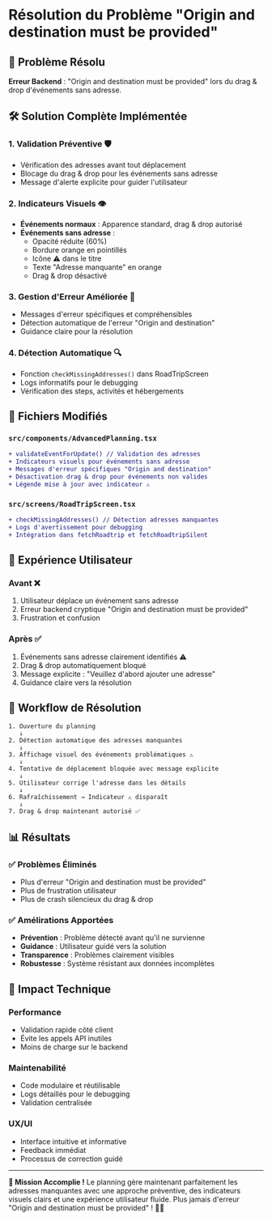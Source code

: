 # Résolution du Problème "Origin and destination must be provided"

## 🎯 Problème Résolu
**Erreur Backend** : "Origin and destination must be provided" lors du drag & drop d'événements sans adresse.

## 🛠️ Solution Complète Implémentée

### 1. **Validation Préventive** 🛡️
- Vérification des adresses avant tout déplacement
- Blocage du drag & drop pour les événements sans adresse
- Message d'alerte explicite pour guider l'utilisateur

### 2. **Indicateurs Visuels** 👁️
- **Événements normaux** : Apparence standard, drag & drop autorisé
- **Événements sans adresse** : 
  - Opacité réduite (60%)
  - Bordure orange en pointillés
  - Icône ⚠️ dans le titre
  - Texte "Adresse manquante" en orange
  - Drag & drop désactivé

### 3. **Gestion d'Erreur Améliorée** 📱
- Messages d'erreur spécifiques et compréhensibles
- Détection automatique de l'erreur "Origin and destination"
- Guidance claire pour la résolution

### 4. **Détection Automatique** 🔍
- Fonction `checkMissingAddresses()` dans RoadTripScreen
- Logs informatifs pour le debugging
- Vérification des steps, activités et hébergements

## 📁 Fichiers Modifiés

### `src/components/AdvancedPlanning.tsx`
```diff
+ validateEventForUpdate() // Validation des adresses
+ Indicateurs visuels pour événements sans adresse
+ Messages d'erreur spécifiques "Origin and destination"
+ Désactivation drag & drop pour événements non valides
+ Légende mise à jour avec indicateur ⚠️
```

### `src/screens/RoadTripScreen.tsx`
```diff
+ checkMissingAddresses() // Détection adresses manquantes
+ Logs d'avertissement pour debugging
+ Intégration dans fetchRoadtrip et fetchRoadtripSilent
```

## 🎨 Expérience Utilisateur

### Avant ❌
1. Utilisateur déplace un événement sans adresse
2. Erreur backend cryptique "Origin and destination must be provided"
3. Frustration et confusion

### Après ✅
1. Événements sans adresse clairement identifiés ⚠️
2. Drag & drop automatiquement bloqué
3. Message explicite : "Veuillez d'abord ajouter une adresse"
4. Guidance claire vers la résolution

## 🔄 Workflow de Résolution

```
1. Ouverture du planning
   ↓
2. Détection automatique des adresses manquantes
   ↓
3. Affichage visuel des événements problématiques ⚠️
   ↓
4. Tentative de déplacement bloquée avec message explicite
   ↓
5. Utilisateur corrige l'adresse dans les détails
   ↓
6. Rafraîchissement → Indicateur ⚠️ disparaît
   ↓
7. Drag & drop maintenant autorisé ✅
```

## 📊 Résultats

### ✅ Problèmes Éliminés
- Plus d'erreur "Origin and destination must be provided"
- Plus de frustration utilisateur
- Plus de crash silencieux du drag & drop

### ✅ Amélirations Apportées
- **Prévention** : Problème détecté avant qu'il ne survienne
- **Guidance** : Utilisateur guidé vers la solution
- **Transparence** : Problèmes clairement visibles
- **Robustesse** : Système résistant aux données incomplètes

## 🚀 Impact Technique

### Performance
- Validation rapide côté client
- Évite les appels API inutiles
- Moins de charge sur le backend

### Maintenabilité  
- Code modulaire et réutilisable
- Logs détaillés pour le debugging
- Validation centralisée

### UX/UI
- Interface intuitive et informative
- Feedback immédiat
- Processus de correction guidé

---

**🎉 Mission Accomplie !** 
Le planning gère maintenant parfaitement les adresses manquantes avec une approche préventive, des indicateurs visuels clairs et une expérience utilisateur fluide. Plus jamais d'erreur "Origin and destination must be provided" ! 🚗✨
